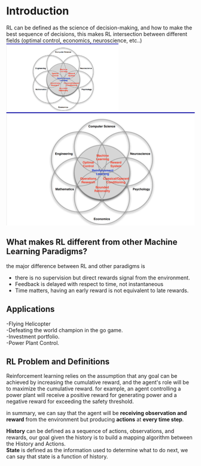 # Introduction
RL can be defined as the science of decision-making, and how to make the best sequence of decisions, this makes RL intersection between different fields (optimal control, economics, neuroscience, etc..)
<img src="Images/RL_1.png" alt="Alt text" width="300"/>
![RL](Images/RL_1.png)

## What makes RL different from other Machine Learning Paradigms?
the major difference between RL and other paradigms is 
- there is no supervision but direct rewards signal from the environment.
- Feedback is delayed with respect to time, not instantaneous
- Time matters, having an early reward is not equivalent to late rewards.
  


## Applications 

-Flying Helicopter <br>
-Defeating the world champion in the go game. <br>
-Investment portfolio. <br>
-Power Plant Control. <br> 

## RL Problem and Definitions 
Reinforcement learning relies on the assumption that any goal can be achieved by increasing the cumulative reward, and the agent's role will be to maximize the cumulative reward.
for example, an agent controlling a power plant will receive a positive reward for generating power and a negative reward for exceeding the safety threshold.


in summary, we can say that the agent will be **receiving observation and reward** from the environment but producing **actions** at **every time step**.<br>

**History** can be defined as a sequence of actions, observations, and rewards, our goal given the history is to build a mapping algorithm between the History and Actions.<br>
**State** is defined as the information used to determine what to do next, we can say that state is a function of history.<br>

